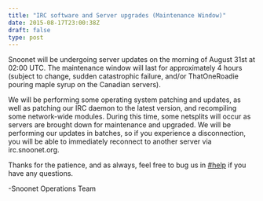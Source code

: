 ```yaml
---
title: "IRC software and Server upgrades (Maintenance Window)"
date: 2015-08-17T23:00:38Z
draft: false
type: post
---
```


Snoonet will be undergoing server updates on the morning of August 31st at 02:00 UTC. The maintenance window will last for approximately 4 hours (subject to change, sudden catastrophic failure, and/or ThatOneRoadie pouring maple syrup on the Canadian servers).

We will be performing some operating system patching and updates, as well as patching our IRC daemon to the latest version, and recompiling some network-wide modules. During this time, some netsplits will occur as servers are brought down for maintenance and upgraded. We will be performing our updates in batches, so if you experience a disconnection, you will be able to immediately reconnect to another server via irc.snoonet.org.

Thanks for the patience, and as always, feel free to bug us in [#help](http://webchat.snoonet.org/help) if you have any questions.

-Snoonet Operations Team

